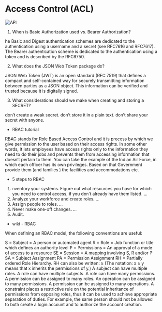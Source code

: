 # Access Control (ACL)
![API](https://nordicapis.com/wp-content/uploads/Building-a-RESTful-API-Using-Node.JS-and-MongoDB.png)

1. When is Basic Authorization used vs. Bearer Authorization?

he Basic and Digest authentication schemes are dedicated to the authentication using a username and a secret (see RFC7616 and RFC7617). The Bearer authentication scheme is dedicated to the authentication using a token and is described by the RFC6750.

2. What does the JSON Web Token package do?

JSON Web Token (JWT) is an open standard (RFC 7519) that defines a compact and self-contained way for securely transmitting information between parties as a JSON object. This information can be verified and trusted because it is digitally signed.

3. What considerations should we make when creating and storing a SECRET?

don’t create a weak secret.
don’t store it in a plain text.
don’t share your secret with anyone.

* RBAC tutorial

RBAC stands for Role Based Access Control and it is process by which we give permission to the user based on their access rights.
In some other words, It lets employees have access rights only to the information they need to do their jobs and prevents them from accessing information that doesn’t pertain to them.
You can take the example of the Indian Air Force, in which each officer has its own privileges. Based on that Government provide them (and families ) the facilities and accommodations etc.

* 5 steps to RBAC

1. nventory your systems. Figure out what resources you have for which you need to control access, if you don't  already have them listed. ...
2. Analyze your workforce and create roles. ...
3. Assign people to roles. ...
4. Never make one-off changes. ...
5. Audit.

* wiki - RBAC

When defining an RBAC model, the following conventions are useful:

S = Subject = A person or automated agent
R = Role = Job function or title which defines an authority level
P = Permissions = An approval of a mode of access to a resource
SE = Session = A mapping involving S, R and/or P
SA = Subject Assignment
PA = Permission Assignment
RH = Partially ordered Role Hierarchy. RH can also be written: ≥ (The notation: x ≥ y means that x inherits the permissions of y.)
A subject can have multiple roles.
A role can have multiple subjects.
A role can have many permissions.
A permission can be assigned to many roles.
An operation can be assigned to many permissions.
A permission can be assigned to many operations.
A constraint places a restrictive rule on the potential inheritance of permissions from opposing roles, thus it can be used to achieve appropriate separation of duties. For example, the same person should not be allowed to both create a login account and to authorize the account creation.